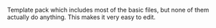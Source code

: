 Template pack which includes most of the basic files, but none of them actually do anything. This makes it very easy to edit.